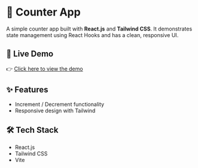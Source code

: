 # 🧮 Counter App

A simple counter app built with **React.js** and **Tailwind CSS**. It demonstrates state management using React Hooks and has a clean, responsive UI.

## 🚀 Live Demo

👉 [Click here to view the demo]()

## ✨ Features

- Increment / Decrement functionality
- Responsive design with Tailwind

## 🛠️ Tech Stack

- React.js
- Tailwind CSS
- Vite
